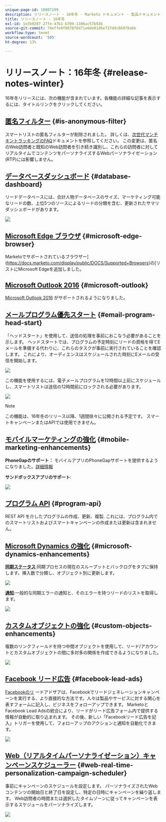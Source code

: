 ```yaml
---
unique-page-id: 10097199
description: リリースノート - 16年冬 - Marketo ドキュメント - 製品ドキュメント
title: リリースノート - 16年冬
exl-id: 1e3b9207-27fe-47b1-b709-1306ac57b93b
source-git-commit: 74effe9f8078f8d71e6de01d6e737ddc86978abb
workflow-type: tm+mt
source-wordcount: '505'
ht-degree: 13%

---
```


# リリースノート：16年冬 {#release-notes-winter}

16年冬リリースには、次の機能が含まれています。各機能の詳細な記事を表示するには、タイトルリンクをクリックしてください。

## [匿名フィルター](/help/marketo/product-docs/administration/additional-integrations/add-munchkin-tracking-code-to-your-website/next-generation-munchkin-tracking-faq.md) {#is-anonymous-filter}

スマートリストの匿名フィルターが削除されました。 詳しくは、[次世代マンチキントラッキングのFAQ](/help/marketo/product-docs/administration/additional-integrations/add-munchkin-tracking-code-to-your-website/next-generation-munchkin-tracking-faq.md)ドキュメントを参照してください。 この変更は、匿名のWeb訪問者と既知のWeb訪問者を引き続き識別し、これらの訪問者に対してリアルタイムでコンテンツをパーソナライズするWebパーソナライゼーション(RTP)には影響しません。

## [データベースダッシュボード](/help/marketo/product-docs/core-marketo-concepts/smart-lists-and-static-lists/managing-people-in-smart-lists/database-dashboard.md) {#database-dashboard}

リードデータベースには、合計人物データベースのサイズ、マーケティング可能なリードの数、上位5つのソースによるリードの分類を含む、更新されたサマリダッシュボードがあります。

![](assets/image2016-1-12-16-3a18-3a7.png)

## [Microsoft Edge ブラウザ](/help/marketo/product-docs/administration/setup-administration/supported-browsers.md) {#microsoft-edge-browser}

Marketoでサポートされているブラウザー](https://docs.marketo.com/display/public/DOCS/Supported+Browsers)の[リストにMicrosoft Edgeを追加しました。

## [Microsoft Outlook 2016](/help/marketo/product-docs/marketo-sales-insight/msi-outlook-plugin/install-the-marketo-email-add-in-for-outlook-with-a-registration-code.md) {#microsoft-outlook}

[Microsoft Outlook 2016](/help/marketo/product-docs/marketo-sales-insight/msi-outlook-plugin/install-the-marketo-email-add-in-for-outlook-with-a-registration-code.md) がサポートされるようになりました。

## [メールプログラム優先スタート](/help/marketo/product-docs/email-marketing/email-programs/email-program-actions/head-start-for-email-programs.md) {#email-program-head-start}

「ヘッドスタート」を使用して、送信の処理を事前におこなう必要があることを示します。 ヘッドスタートでは、プログラムの予定時刻にリードの資格を得てEメールを準備する代わりに、これらのタスクが事前に実行されていることを確認します。 これにより、オーディエンスはスケジュールされた時刻にEメールの受信を開始します。

![](assets/image2016-1-11-15-3a38-3a3.png)

この機能を使用するには、電子メールプログラムを12時間以上前にスケジュールし、スマートリストは送信の12時間前にロックされる必要があります。

![](assets/image2016-1-11-15-3a35-3a55.png)

>[!NOTE]
>
>この機能は、16年冬のリリース以降、1週間徐々に公開される予定です。 スマートキャンペーンまたはAPIでは使用できません。

## [モバイルマーケティングの強化](/help/marketo/product-docs/mobile-marketing/admin/add-a-mobile-app.md) {#mobile-marketing-enhancements}

**PhoneGapのサポート：** モバイルアプリのPhoneGapサポートを提供するようになりました。[詳細情報](https://developers.marketo.com/documentation/mobile/phonegap-plugin/)

**サンドボックスアプリのサポート**:

![](assets/image2016-1-12-10-3a47-3a13.png)

## [プログラム API](https://developers.marketo.com/documentation/programs/) {#program-api}

REST API を介したプログラムの作成、更新、複製. これには、プログラム内でのスマートリストおよびスマートキャンペーンの作成または更新は含まれません。

## [Microsoft Dynamics の強化](/help/marketo/product-docs/crm-sync/microsoft-dynamics-sync/microsoft-dynamics-sync-details/sync-status.md) {#microsoft-dynamics-enhancements}

**[同期ステータス](/help/marketo/product-docs/crm-sync/microsoft-dynamics-sync/microsoft-dynamics-sync-details/sync-status.md)**:同期プロセスの現在のスループットとバックログをタブに保持します。挿入数で分類し、オブジェクト別に更新します。

![](assets/pending-backog-cropped.png)

**[通知](/help/marketo/product-docs/core-marketo-concepts/miscellaneous/understanding-notifications/notification-types.md)**:一般的な同期エラーの通知と、そのエラーを持つリードのリストを取得します。

![](assets/image2016-1-12-8-3a13-3a9.png)

## [カスタムオブジェクトの強化](/help/marketo/product-docs/administration/marketo-custom-objects/create-marketo-custom-objects.md) {#custom-objects-enhancements}

複数のリンクフィールドを持つ中間オブジェクトを使用して、リード/アカウントとカスタムオブジェクトの間に多対多の関係を作成できるようになりました。

![](assets/image2016-1-11-12-3a59-3a59.png)

## [Facebook リード広告](/help/marketo/product-docs/demand-generation/facebook/set-up-facebook-lead-ads.md) {#facebook-lead-ads}

[Facebookのリ](https://www.facebook.com/business/a/lead-ads) ードアドザアは、Facebookでリードジェネレーションキャンペーンを実行する、より直接的な方法です。人々は製品やサービスに対する関心を表すフォームに記入し、ビジネスをフォローアップできます。 MarketoとFacebook Lead Adsの統合により、リードがリード広告フォーム内で提供する情報が自動的に取り込まれます。 その後、新しい「Facebookリード広告を記入」トリガーを使用して、フォローアップのアクションと通知を自動化できます。

![](assets/image2016-1-11-10-3a20-3a39.png)

## [Web（リアルタイムパーソナライゼーション）キャンペーンスケジューラー](/help/marketo/product-docs/web-personalization/working-with-web-campaigns/schedule-a-web-campaign.md) {#web-real-time-personalization-campaign-scheduler}

事前にキャンペーンのスケジュールを設定します。 パーソナライズされたWebコンテンツの開始日と終了日を設定し、特定の日時にキャンペーンを繰り返します。 Web訪問者の時間または選択したタイムゾーンに従ってキャンペーンを表示するスケジュールをパーソナライズします。

![](assets/image2016-1-14-8-3a36-3a36.png)
